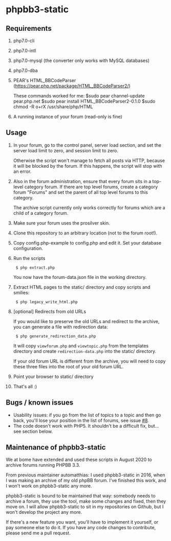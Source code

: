 # phpbb3-static

## Requirements

1. php7.0-cli
1. php7.0-intl
1. php7.0-mysql (the converter only works with MySQL databases)
1. php7.0-dba
1. PEAR's HTML\_BBCodeParser (https://pear.php.net/package/HTML_BBCodeParser2/)
   
   These commands worked for me:
        $sudo pear channel-update pear.php.net
        $sudo pear install HTML_BBCodeParser2-0.1.0
		$sudo chmod -R o+rX /usr/share/php/HTML

1. A running instance of your forum (read-only is fine)

## Usage

1. In your forum, go to the control panel, server load section, and set the
   server load limit to zero, and session limit to zero.

   Otherwise the script won't manage to fetch all posts via HTTP, because it
   will be blocked by the forum. If this happens, the script will stop with an
   error.

1. Also in the forum administration, ensure that every forum sits in a top-level
   category forum. If there are top level forums, create a category forum "Forums"
   and set the parent of all top level forums to this category.

   The archive script currently only works correctly for forums which are a child
   of a category forum.

1. Make sure your forum uses the prosilver skin.

1. Clone this repository to an arbitrary location (not to the forum root!).

1. Copy config.php-example to config.php and edit it. Set your database
   configuration.

1. Run the scripts

        $ php extract.php

   You now have the forum-data.json file in the working directory.

1. Extract HTML pages to the static/ directory and copy scripts and smilies:

        $ php legacy_write_html.php

1. [optional] Redirects from old URLs

   If you would like to preserve the old URLs and redirect to the archive, you can
   generate a file with redirection data:

        $ php generate_redirection_data.php

   It will copy `viewforum.php` and `viewtopic.php` from the templates directory
   and create `redirection-data.php` into the static/ directory.
   
   If your old forum URL is different from the archive, you will need to copy these
   three files into the root of your old forum URL.

1. Point your browser to static/ directory

1. That's all :)


## Bugs / known issues

*   Usability issues: if you go from the list of topics to a topic and then go
    back, you'll lose your position in the list of forums, see issue
    [#8](https://github.com/automatthias/phpbb3-static/issues/8).
*   The code doesn't work with PHP5. It shouldn't be a difficult fix, but… see
    section below.

## Maintenance of phpbb3-static

We at bome have extended and used these scripts in August 2020 to archive
forums running PHPBB 3.3.

From previous maintainer automatthias:
I used phpbb3-static in 2016, when I was making an archive of my old phpBB
forum. I've finished this work, and I won't work on phpbb3-static any more.

phpbb3-static is bound to be maintained that way: somebody needs to archive
a forum, they use the tool, make some changes and fixed, then they move on.
I will allow phpbb3-static to sit in my repositories on Github, but I won't
develop the project any more.

If there's a new feature you want, you'll have to implement it yourself, or pay
someone else to do it. If you have any code changes to contribute, please send
me a pull request.
